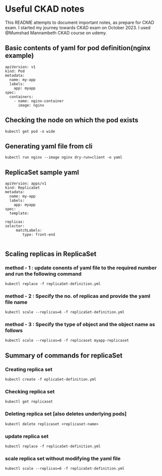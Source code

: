 # Useful CKAD notes
This README attempts to document important notes, as prepare for CKAD exam. I started my journey towards
CKAD exam on October 2023. I used @Mumshad Mannambeth CKAD course on udemy.

## Basic contents of yaml for pod definition(nginx example)

```
apiVersion: v1
kind: Pod
metadata:
  name: my-app
  labels:
    app: myapp
spec:
  containers:
    - name: nginx-container
      image: nginx
```
## Checking the node on which the pod exists
```
kubectl get pod -o wide 
```
## Generating yaml file from cli
```
kubectl run nginx --image nginx dry-run=client -o yaml
```
## ReplicaSet sample yaml
```
apiVersion: apps/v1
kind: ReplicaSet
metadata:
  name: my-app
  labels:
    app: myapp
spec:
  template:
  
replicas:
selector:
     matchLabels:
        type: front-end
     
```
## Scaling replicas in ReplicaSet
### method - 1 : update conents of yaml file to the required number and run the following command
```
kubectl replace -f replicaSet-definition.yml
```
### method - 2 : Specify the no. of replicas and provide the yaml file name
```
kubectl scale --replicas=6 -f replicaSet-definition.yml
```
### method - 3 : Specify the type of object and the object name as follows
```
kubectl scale --replicas=6 -f replicaset myapp-replicaset
```
## Summary of commands for replicaSet
### Creating replica set
```
kubectl create -f eplicaSet-definition.yml
```
### Checking replica set
```
kubectl get replicaset
```
### Deleting replica set [also deletes underlying pods]
```
kubectl delete replicaset <replicaset-name>
```
### update replica set 
```
kubectl replace -f replicaSet-definition.yml
```

### scale replica set without modifying the yaml file
```
kubectl scale --replicas=6 -f replicaSet-definition.yml
```